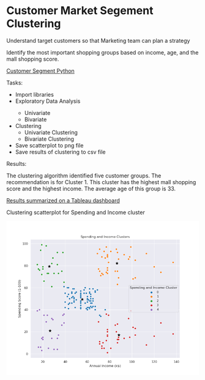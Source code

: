 # Customer Market Segement Clustering

Understand target customers so that Marketing team can plan a strategy

Identify the most important shopping groups based on income, age, and the mall shopping score.

[Customer Segment Python](https://github.com/Sarah269/glowing-dollop/blob/main/CustomerSegment/CustSeg.pdf)

Tasks:
*  Import libraries</li>
*  Exploratory Data Analysis</li>
    *  Univariate
    *  Bivariate
*  Clustering
    *  Univariate Clustering
    *  Bivariate Clustering
*  Save scatterplot to png file
*  Save results of clustering to csv file

Results: 
<p>The clustering algorithm identified five customer groups.   The recommendation is for Cluster 1.  This cluster has the highest mall shopping score and the highest income.  The average age of this group is 33. </p>  

[Results summarized on a Tableau dashboard](https://public.tableau.com/views/CustomerMarketSegmentAnalysis/Dashboard1?:language=en-US&:display_count=n&:origin=viz_share_link)

<p>Clustering scatterplot for Spending and Income cluster</p>

![Scatterplot](https://github.com/Sarah269/glowing-dollop/blob/main/CustomerSegment/clustering_bivariate.png)








